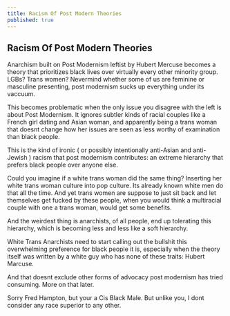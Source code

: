 ```yaml
---
title: Racism Of Post Modern Theories
published: true
---
```

## Racism Of Post Modern Theories

Anarchism built on Post Modernism leftist by Hubert Mercuse becomes a theory that prioritizes black lives over virtually every other minority group. LGBs? Trans women? Nevermind whether some of us are feminine or masculine presenting, post modernism sucks up everything under its vaccuum.

This becomes problematic when the only issue you disagree with the left is about Post Modernism. It ignores subtler kinds of racial couples like a French girl dating and Asian woman, and apparently being a trans woman that doesnt change how her issues are seen as less worthy of examination than black people.

This is the kind of ironic ( or possibly intentionally anti-Asian and anti-Jewish ) racism that post modernism contributes: an extreme hierarchy that prefers black people over anyone else.

Could you imagine if a white trans woman did the same thing? Inserting her white trans woman culture into pop culture. Its already known white men do that all the time. And yet trans women are suppose to just sit back and let themselves get fucked by these people, when you would think a multiracial couple with one a trans woman, would get some benefits.

And the weirdest thing is anarchists, of all people, end up tolerating this hierarchy, which is becoming less and less like a soft hierarchy.

White Trans Anarchists need to start calling out the bullshit this overwhelming preference for black people it is, especially when the theory itself was written by a white guy who has none of these traits: Hubert Marcuse.

And that doesnt exclude other forms of advocacy post modernism has tried consuming. More on that later.

Sorry Fred Hampton, but your a Cis Black Male. But unlike you, I dont consider any race superior to any other.

